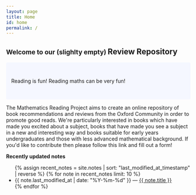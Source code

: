 ```yaml
---
layout: page
title: Home
id: home
permalink: /
---
```


## <small> Welcome to our (slighlty empty) </small> __Review Repository__ 

<p style="padding: 3em 1em; background: #f5f7ff; border-radius: 4px;">
  Reading is fun! Reading maths can be very fun!

  The Mathematics Reading Project aims to create an online repository of book recommendations and reviews from the Oxford Community in order to promote good reads. We're particularly interested in books which have made you excited about a subject, books that have made you see a subject in a new and interesting way and books suitable for early years undergraduates and those with less advanced mathematical background. If you'd like to contribute then please follow this link and fill out a form! 
</p>




<strong>Recently updated notes</strong>

<ul>
  {% assign recent_notes = site.notes | sort: "last_modified_at_timestamp" | reverse %}
  {% for note in recent_notes limit: 10 %}
    <li>
      {{ note.last_modified_at | date: "%Y-%m-%d" }} — <a class="internal-link" href="{{ site.baseurl }}{{ note.url }}">{{ note.title }}</a>
    </li>
  {% endfor %}
</ul>

<style>
  .wrapper {
    max-width: 46em;
  }
</style>
